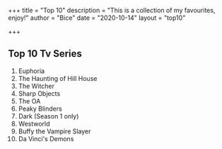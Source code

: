 +++
title = "Top 10"
description = "This is a collection of my favourites, enjoy!"
author = "Bice"
date = "2020-10-14"
layout = "top10"

+++

## Top 10 Tv Series

1. Euphoria
2. The Haunting of Hill House
3. The Witcher
4. Sharp Objects
5. The OA
6. Peaky Blinders
7. Dark (Season 1 only)
8. Westworld
9. Buffy the Vampire Slayer
10. Da Vinci's Demons

